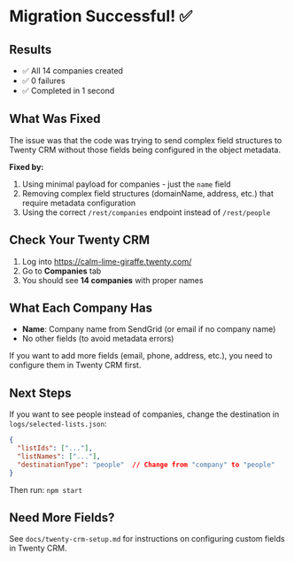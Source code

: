 # Migration Successful! ✅

## Results
- ✅ All 14 companies created
- ✅ 0 failures
- ✅ Completed in 1 second

## What Was Fixed

The issue was that the code was trying to send complex field structures to Twenty CRM without those fields being configured in the object metadata.

**Fixed by:**
1. Using minimal payload for companies - just the `name` field
2. Removing complex field structures (domainName, address, etc.) that require metadata configuration
3. Using the correct `/rest/companies` endpoint instead of `/rest/people`

## Check Your Twenty CRM

1. Log into https://calm-lime-giraffe.twenty.com/
2. Go to **Companies** tab
3. You should see **14 companies** with proper names

## What Each Company Has

- **Name**: Company name from SendGrid (or email if no company name)
- No other fields (to avoid metadata errors)

If you want to add more fields (email, phone, address, etc.), you need to configure them in Twenty CRM first.

## Next Steps

If you want to see people instead of companies, change the destination in `logs/selected-lists.json`:

```json
{
  "listIds": ["..."],
  "listNames": ["..."],
  "destinationType": "people"  // Change from "company" to "people"
}
```

Then run: `npm start`

## Need More Fields?

See `docs/twenty-crm-setup.md` for instructions on configuring custom fields in Twenty CRM.

